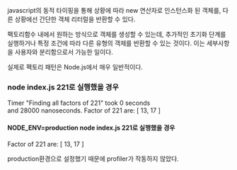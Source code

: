 javascript의 동적 타이핑을 통해 상황에 따라 new 연산자로 인스턴스화 된 객체를, 다른 상황에선 간단한 객체 리터럴을 반환할 수 있다. 

팩토리함수 내에서 원하는 방식으로 객체를 생성할 수 있는데, 추가적인 초기화 단계를 실행하거나 특정 조건에 따라 다른 유형의 객체를 반환할 수 있는 것이다. 이는 세부사항을 사용자와 분리함으로서 가능한 일이다.

실제로 팩토리 패턴은 Node.js에서 매우 일반적이다.

### node index.js 221로 실행했을 경우
Timer "Finding all factors of 221" took 0 seconds   
            and 28000 nanoseconds.
Factor of 221 are:  [ 13, 17 ]

#### NODE_ENV=production node index.js 221로 실행했을 경우
Factor of 221 are:  [ 13, 17 ]   
   
production환경으로 설정했기 때문에 profiler가 작동하지 않았다.